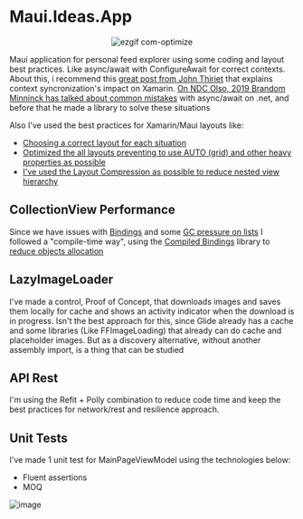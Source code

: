 # Maui.Ideas.App
<div align="center">

![ezgif com-optimize](https://github.com/felipebaltazar/Maui.Ideas.App/assets/19656249/ff0e2658-56f2-486c-bcef-0977816aca52)
 
</div>


Maui application for personal feed explorer using some coding and layout best practices.
Like async/await with ConfigureAwait for correct contexts. About this, i recommend this [great post from John Thiriet](https://johnthiriet.com/configure-await/) that explains context syncronization's impact on Xamarin.
[On NDC Olso, 2019 Brandom Minninck has talked about common mistakes](https://codetraveler.io/ndcoslo-asyncawait/) with async/await on .net, and before that he made a library to solve these situations

Also I've used the best practices for Xamarin/Maui layouts like:
 - [Choosing a correct layout for each situation](https://learn.microsoft.com/en-us/xamarin/xamarin-forms/deploy-test/performance#choose-the-correct-layout)
 - [Optimized the all layouts preventing to use AUTO (grid) and other heavy properties as possible ](https://learn.microsoft.com/en-us/xamarin/xamarin-forms/deploy-test/performance#optimize-layout-performance)
 - [I've used the Layout Compression as possible to reduce nested view hierarchy](https://learn.microsoft.com/en-us/xamarin/xamarin-forms/user-interface/layouts/layout-compression)

## CollectionView Performance
Since we have issues with [Bindings](https://github.com/xamarin/Xamarin.Forms/issues/8718) and some [GC pressure on lists](https://codetraveler.io/2020/07/12/improving-collectionview-scrolling/)
I followed a "compile-time way", using the [Compiled Bindings](https://github.com/levitali/CompiledBindings/blob/ff0312acaebb0ee50665b51944cdcb7014d93eb7/README.md#performance-in-xamarin-forms-app) library to [reduce objects allocation](https://github.com/levitali/CompiledBindings/issues/4)

## LazyImageLoader
I've made a control, Proof of Concept, that downloads images and saves them locally for cache and shows an activity indicator when the download is in progress.
Isn't the best approach for this, since Glide already has a cache and some libraries (Like FFImageLoading) that already can do cache and placeholder images.
But as a discovery alternative, without another assembly import, is a thing that can be studied 

## API Rest
I'm using the Refit + Polly combination to reduce code time and keep the best practices for network/rest and resilience approach.

## Unit Tests
I've made 1 unit test for MainPageViewModel using the technologies below:
- Fluent assertions
- MOQ

![image](https://github.com/felipebaltazar/Maui.Ideas.App/assets/19656249/ee2630a0-21eb-41a5-8dc0-c428a2417eac)

